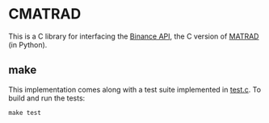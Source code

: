 # CMATRAD

This is a C library for interfacing the [Binance API](https://github.com/binance/binance-spot-api-docs/), 
the C version of [MATRAD](https://github.com/mancap314/matrad) (in Python).

## make
This implementation comes along with a test suite implemented in
[test.c](test.c). To build and run the tests:
```
make test
```
